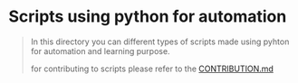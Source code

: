 # Scripts using python for automation

>In this directory you can different types of scripts made using pyhton for automation and learning purpose.
>
>for contributing to scripts please refer to the [CONTRIBUTION.md](https://github.com/fury-coder/Coding-Library/blob/main/CONTRIBUTING.md)